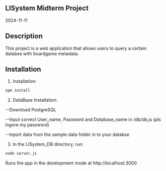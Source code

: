 ## LISystem Midterm Project
2024-11-11
## Description
This project is a web application that allows users to query a certain databse with boardgame metadata.
## Installation
1. Installation:
```bash
npm install
```
2. DataBase Installation:

--Download PostgreSQL

--Input correct User_name, Password and Database_name in /db/db.js (pls ingore my password) 

--Inport data from the sample data folder in to your databse


3. In the LISystem_DB directory, run: 
```bash
node server.js
```

Runs the app in the development mode at http://localhost:3000


